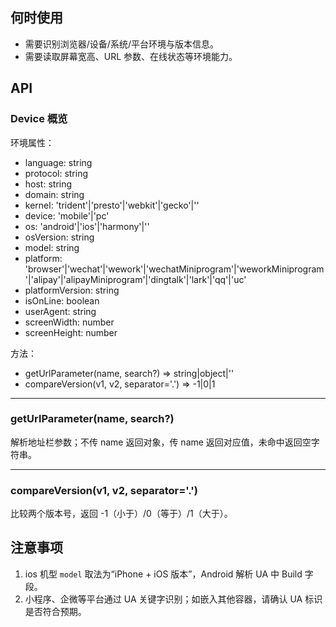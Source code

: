 ## 何时使用

- 需要识别浏览器/设备/系统/平台环境与版本信息。
- 需要读取屏幕宽高、URL 参数、在线状态等环境能力。

## API

### Device 概览

环境属性：

- language: string
- protocol: string
- host: string
- domain: string
- kernel: 'trident'|'presto'|'webkit'|'gecko'|''
- device: 'mobile'|'pc'
- os: 'android'|'ios'|'harmony'|''
- osVersion: string
- model: string
- platform: 'browser'|'wechat'|'wework'|'wechatMiniprogram'|'weworkMiniprogram'|'alipay'|'alipayMiniprogram'|'dingtalk'|'lark'|'qq'|'uc'
- platformVersion: string
- isOnLine: boolean
- userAgent: string
- screenWidth: number
- screenHeight: number

方法：

- getUrlParameter(name, search?) => string|object|''
- compareVersion(v1, v2, separator='.') => -1|0|1

---

### getUrlParameter(name, search?)

解析地址栏参数；不传 name 返回对象，传 name 返回对应值，未命中返回空字符串。

---

### compareVersion(v1, v2, separator='.')

比较两个版本号，返回 -1（小于）/0（等于）/1（大于）。

## 注意事项

1. ios 机型 `model` 取法为“iPhone + iOS 版本”，Android 解析 UA 中 Build 字段。
2. 小程序、企微等平台通过 UA 关键字识别；如嵌入其他容器，请确认 UA 标识是否符合预期。
